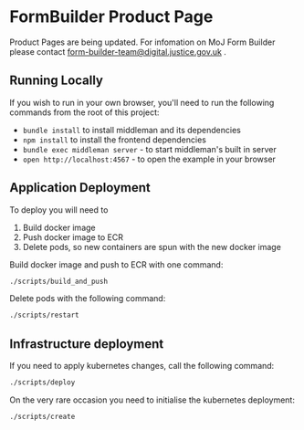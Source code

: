 # FormBuilder Product Page

Product Pages are being updated. For infomation on MoJ Form Builder please contact form-builder-team@digital.justice.gov.uk .

## Running Locally

If you wish to run in your own browser, you'll need to run the
following commands from the root of this project:

- `bundle install` to install middleman and its dependencies
- `npm install` to install the frontend dependencies
- `bundle exec middleman server` - to start middleman's built in server
- `open http://localhost:4567` - to open the example in your browser

## Application Deployment

To deploy you will need to

1. Build docker image
2. Push docker image to ECR
3. Delete pods, so new containers are spun with the new docker image

Build docker image and push to ECR with one command:
```sh
./scripts/build_and_push
```

Delete pods with the following command:
```sh
./scripts/restart
```

## Infrastructure deployment

If you need to apply kubernetes changes, call the following command:
```sh
./scripts/deploy
```

On the very rare occasion you need to initialise the kubernetes deployment:
```sh
./scripts/create
```
